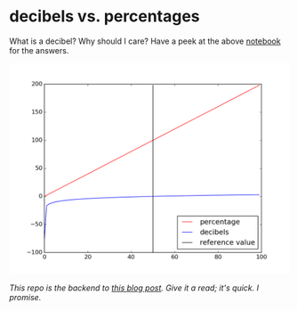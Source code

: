 # decibels vs. percentages

What is a decibel? Why should I care? Have a peek at the above <a href="dB-vs-perc.ipynb">notebook</a> for the answers.

<img src="linear_plot.png">

<i>This repo is the backend to <a href="">this blog post</a>. Give it a read; it's quick. I promise.</i>
